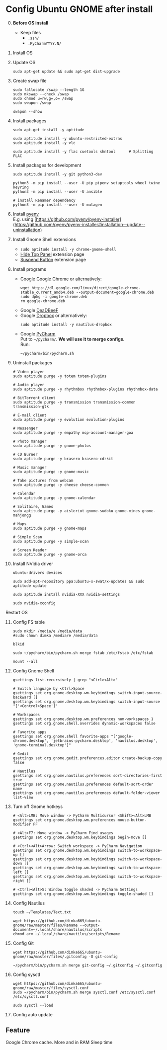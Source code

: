 Config Ubuntu GNOME after install
=================================

0. **Before OS install**
    - Keep files
        - `.ssh/`
        - `.PyCharmYYYY.N/`
        
1. Install OS

2. Update OS
    ```console
    sudo apt-get update && sudo apt-get dist-upgrade
    ```

3. Create swap file
    ```console
    sudo fallocate /swap --length 1G
    sudo mkswap --check /swap
    sudo chmod u=rw,g=,o= /swap
    sudo swapon /swap

    swapon --show
    ```

4. Install packages
    ```console
    sudo apt-get install -y aptitude

    sudo aptitude install -y ubuntu-restricted-extras
    sudo aptitude install -y vlc

    sudo aptitude install -y flac cuetools shntool      # Splitting FLAC
    ```

5. Install packages for development
    ```console
    sudo aptitude install -y git python3-dev
    
    python3 -m pip install --user -U pip pipenv setuptools wheel twine keyring
    python3 -m pip install --user -U ansible

    # install Renamer dependency
    python3 -m pip install --user -U mutagen
    ```
    
6. Install [pyenv](https://github.com/pyenv/pyenv)  
    E.g. using [https://github.com/pyenv/pyenv-installer](https://github.com/pyenv/pyenv-installer#installation--update--uninstallation)

7. Install Gnome Shell extensions
    - `sudo aptitude install -y chrome-gnome-shell`
    - [Hide Top Panel](https://extensions.gnome.org/extension/740/hide-top-panel/) extension page
    - [Suspend Button](https://extensions.gnome.org/extension/826/suspend-button/) extension page 

8. Install programs
    - Google [Google Chrome](https://google.com/search?q=google+chrome+install+linux)
        or alternatively:
        ```console
        wget https://dl.google.com/linux/direct/google-chrome-stable_current_amd64.deb --output-document=google-chrome.deb
        sudo dpkg -i google-chrome.deb
        rm google-chrome.deb
        ```
    - Google [DeaDBeeF](https://google.com/search?q=deadbeef+install)
    - Google [Dropbox](https://google.com/search?q=deadbeef+install)
        or alternatively:
        ```console
        sudo aptitude install -y nautilus-dropbox
        ```
    - Google [PyCharm](https://google.com/search?q=pycharm+install)  
        Put to `~/pycharm/`. **We will use it to merge configs.**  
        Run:
        ```console
        ~/pycharm/bin/pycharm.sh
        ```

9. Uninstall packages
    ```console
    # Video player
    sudo aptitude purge -y totem totem-plugins

    # Audio player
    sudo aptitude purge -y rhythmbox rhythmbox-plugins rhythmbox-data

    # BitTorrent client
    sudo aptitude purge -y transmission transmission-common transmission-gtk

    # E-mail client
    sudo aptitude purge -y evolution evolution-plugins

    # Messenger
    sudo aptitude purge -y empathy mcp-account-manager-goa

    # Photo manager
    sudo aptitude purge -y gnome-photos

    # CD Burner
    sudo aptitude purge -y brasero brasero-cdrkit

    # Music manager
    sudo aptitude purge -y gnome-music

    # Take pictures from webcam
    sudo aptitude purge -y cheese cheese-common

    # Calendar
    sudo aptitude purge -y gnome-calendar

    # Solitaire, Games
    sudo aptitude purge -y aisleriot gnome-sudoku gnome-mines gnome-mahjongg

    # Maps
    sudo aptitude purge -y gnome-maps
    
    # Simple Scan
    sudo aptitude purge -y simple-scan    
    
    # Screen Reader
    sudo aptitude purge -y gnome-orca    
    ```

10. Install NVidia driver
    ```console
    ubuntu-drivers devices

    sudo add-apt-repository ppa:ubuntu-x-swat/x-updates && sudo aptitude update

    sudo aptitude install nvidia-XXX nvidia-settings

    sudo nvidia-xconfig
    ```
   Restart OS

11. Config FS table
    ```console
    sudo mkdir /media/e /media/data
    #sudo chown dimka /media/e /media/data

    blkid

    sudo ~/pycharm/bin/pycharm.sh merge fstab /etc/fstab /etc/fstab

    mount --all
    ```

12. Config Gnome Shell
    ```console
    gsettings list-recursively | grep "<Ctrl><Alt>"

    # Switch language by <Ctrl>Space
    gsettings set org.gnome.desktop.wm.keybindings switch-input-source-backward []
    gsettings set org.gnome.desktop.wm.keybindings switch-input-source "['<Control>Space']"

    # Workspaces
    gsettings set org.gnome.desktop.wm.preferences num-workspaces 1
    gsettings set org.gnome.shell.overrides dynamic-workspaces false

    # Favorite apps
    gsettings set org.gnome.shell favorite-apps "['google-chrome.desktop', 'jetbrains-pycharm.desktop', 'nautilus.desktop', 'gnome-terminal.desktop']"

    # Gedit
    gsettings set org.gnome.gedit.preferences.editor create-backup-copy false

    # Nautilus
    gsettings set org.gnome.nautilus.preferences sort-directories-first true
    gsettings set org.gnome.nautilus.preferences default-sort-order name
    gsettings set org.gnome.nautilus.preferences default-folder-viewer list-view
    ```
    
12. Turn off Gnome hotkeys
    ```console
    # <Alt>LMB: Move window -> PyCharm Multicursor <Shift><Alt>LMB
    gsettings set org.gnome.desktop.wm.preferences mouse-button-modifier FF

    # <Alt>F7: Move window -> PyCharm Find usages
    gsettings set org.gnome.desktop.wm.keybindings begin-move []

    # <Ctrl><Alt>Arrow: Switch workspace -> PyCharm Navigation
    gsettings set org.gnome.desktop.wm.keybindings switch-to-workspace-up []
    gsettings set org.gnome.desktop.wm.keybindings switch-to-workspace-down []
    gsettings set org.gnome.desktop.wm.keybindings switch-to-workspace-left []
    gsettings set org.gnome.desktop.wm.keybindings switch-to-workspace-right []

    # <Ctrl><Alt>S: Window toggle shaded -> PyCharm Settings
    gsettings set org.gnome.desktop.wm.keybindings toggle-shaded []
    ```

13. Config Nautilus
    ```console
    touch ~/Templates/Text.txt

    wget https://github.com/dimka665/ubuntu-gnome/raw/master/files/Rename --output-document=~/.local/share/nautilus/scripts
    chmod a+x ~/.local/share/nautilus/scripts/Rename
    ```

14. Config Git
    ```console
    wget https://github.com/dimka665/ubuntu-gnome/raw/master/files/.gitconfig -O git-config

    ~/pycharm/bin/pycharm.sh merge git-config ~/.gitconfig ~/.gitconfig
    ```

15. Config sysctl
    ```console
    wget https://github.com/dimka665/ubuntu-gnome/raw/master/files/sysctl.conf
    sudo ~/pycharm/bin/pycharm.sh merge sysctl.conf /etc/sysctl.conf /etc/sysctl.conf

    sudo sysctl --load
    ```

16. Config auto update



Feature
-------

Google Chrome cache. More and in RAM
Sleep time
